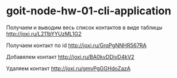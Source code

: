 # goit-node-hw-01-cli-application

Получаем и выводим весь список контактов в виде таблицы
http://joxi.ru/L211bYYUzML1G2

Получаем контакт по id
http://joxi.ru/GrqPgNNHR567RA

Добавялем контакт
http://joxi.ru/BA0kvDDivD4kV2

Удаляем контакт
http://joxi.ru/gmvPgGGHdoZazA
